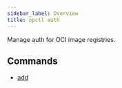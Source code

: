 ```yaml
---
sidebar_label: Overview
title: opctl auth
---
```

Manage auth for OCI image registries.

## Commands

- [add](add.md)